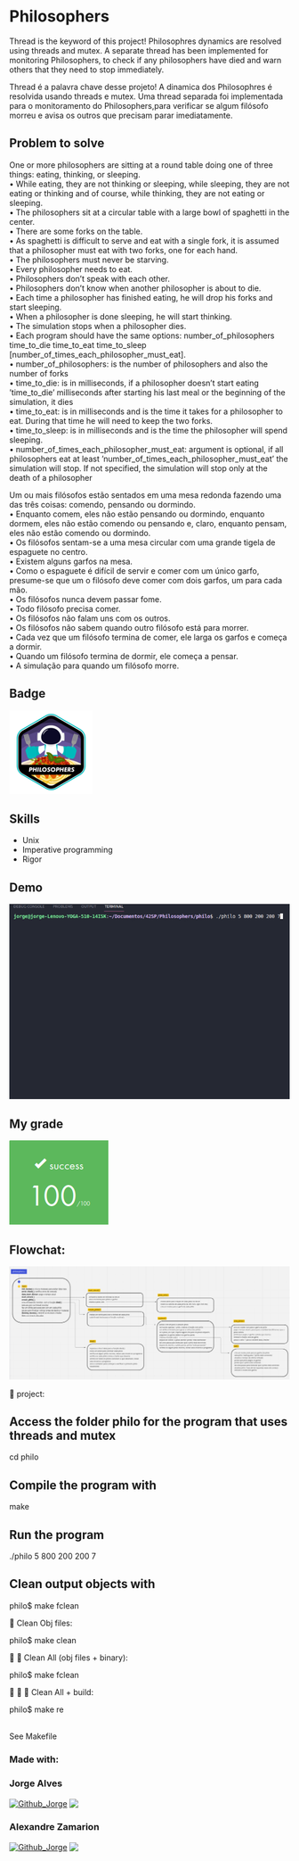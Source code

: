 # Philosophers

Thread is the keyword of this project!
Philosophres dynamics are resolved using threads and mutex. A separate thread has been implemented for monitoring Philosophers, to check if any philosophers have died and warn others that they need to stop immediately.

Thread é a palavra chave desse projeto!
A dinamica dos Philosophres é resolvida usando threads e mutex. Uma thread separada foi implementada para o monitoramento do Philosophers,para verificar se algum filósofo morreu e avisa os outros que precisam parar imediatamente.

## Problem to solve <br>

One or more philosophers are sitting at a round table doing one of three things:
eating, thinking, or sleeping. <br>
• While eating, they are not thinking or sleeping, while sleeping, they are not eating
or thinking and of course, while thinking, they are not eating or sleeping.<br>
• The philosophers sit at a circular table with a large bowl of spaghetti in the center.<br>
• There are some forks on the table.<br>
• As spaghetti is difficult to serve and eat with a single fork, it is assumed that a
philosopher must eat with two forks, one for each hand.<br>
• The philosophers must never be starving.<br>
• Every philosopher needs to eat.<br>
• Philosophers don’t speak with each other.<br>
• Philosophers don’t know when another philosopher is about to die.<br>
• Each time a philosopher has finished eating, he will drop his forks and start sleeping.<br>
• When a philosopher is done sleeping, he will start thinking.<br>
• The simulation stops when a philosopher dies.<br>
• Each program should have the same options: number_of_philosophers time_to_die
time_to_eat time_to_sleep [number_of_times_each_philosopher_must_eat].<br>
• number_of_philosophers: is the number of philosophers and also the number of forks <br>
• time_to_die: is in milliseconds, if a philosopher doesn’t start eating ’time_to_die’
milliseconds after starting his last meal or the beginning of the simulation, it dies <br>
• time_to_eat: is in milliseconds and is the time it takes for a philosopher to eat. During that time he will need to keep the two forks. <br>
• time_to_sleep: is in milliseconds and is the time the philosopher will spend sleeping. <br>
• number_of_times_each_philosopher_must_eat: argument is optional, if all philosophers eat at least ’number_of_times_each_philosopher_must_eat’ 
the simulation will stop. If not specified, the simulation will stop only at the death of a philosopher<br>

Um ou mais filósofos estão sentados em uma mesa redonda fazendo uma das três coisas: comendo, pensando ou dormindo.<br>
• Enquanto comem, eles não estão pensando ou dormindo, enquanto dormem, eles não estão comendo ou pensando e, claro, enquanto pensam, eles não estão comendo ou dormindo.<br>
• Os filósofos sentam-se a uma mesa circular com uma grande tigela de espaguete no centro.<br>
• Existem alguns garfos na mesa.<br>
• Como o espaguete é difícil de servir e comer com um único garfo, presume-se que um o filósofo deve comer com dois garfos, um para cada mão.<br>
• Os filósofos nunca devem passar fome.<br>
• Todo filósofo precisa comer.<br>
• Os filósofos não falam uns com os outros.<br>
• Os filósofos não sabem quando outro filósofo está para morrer.<br>
• Cada vez que um filósofo termina de comer, ele larga os garfos e começa a dormir.<br>
• Quando um filósofo termina de dormir, ele começa a pensar.<br>
• A simulação para quando um filósofo morre.<br>

## Badge
<img src="philo/img/philosophers.png">

## Skills
- Unix
- Imperative programming
- Rigor

## Demo
<img src="philo/img/philosophers.gif">

## My grade
<img src="philo/img/score.png">

## Flowchat:
<img src="philo/img/philo.png">


🚧 project:<br/>

## Access the folder philo for the program that uses threads and mutex
cd philo

## Compile the program with
make

## Run the program
./philo 5 800 200 200 7 

## Clean output objects with
philo$ make fclean

:shower: Clean Obj files:<br/>

philo$ make clean

:shower: :shower: Clean All (obj files + binary):<br/>

philo$ make fclean

:shower: :shower: 🚧 Clean All + build:<br/>

philo$ make re 

<br/>See Makefile<br/>

### Made with: <br/>
### Jorge Alves
<div style="display: inline_block">
 <a href="https://github.com/jorgeedualves/jorgeedualves" target="_blank"><img align="center" alt="Github_Jorge" height="30" width="30" src="https://cdn-icons-png.flaticon.com/128/1051/1051275.png" target="_blank"></a>
 <a href="https://www.linkedin.com/in/jorge-eduardo-alves-094b4331/" target="_blank"><img align="center"src="https://img.shields.io/badge/-LinkedIn-%230077B5?style=for-the-badge&logo=linkedin&logoColor=white" target="_blank"></a> 
</div>

### Alexandre Zamarion
<div style="display: inline_block">
 <a href="https://github.com/alezamarion" target="_blank"><img align="center" alt="Github_Jorge" height="30" width="30" src="https://cdn-icons-png.flaticon.com/128/1051/1051275.png" target="_blank"></a>
 <a href="https://www.linkedin.com/in/alexandre-zamarion-cepeda-a3766323a/" target="_blank"><img align="center"src="https://img.shields.io/badge/-LinkedIn-%230077B5?style=for-the-badge&logo=linkedin&logoColor=white" target="_blank"></a> 
</div>

